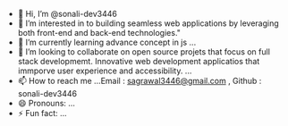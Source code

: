 - 👋 Hi, I’m @sonali-dev3446
- 👀 I’m interested in to building seamless web applications by leveraging both front-end and back-end technologies."
- 🌱 I’m currently learning advance concept in js ...
- 💞️ I’m looking to collaborate on open source projets that focus on full stack developmemt.  Innovative web development applicatios that immporve user experience and accessibility. ...
- 📫 How to reach me ...Email : sagrawal3446@gmail.com , Github : sonali-dev3446
- 😄 Pronouns: ...
- ⚡ Fun fact: ...

<!---
sonali-dev3446/sonali-dev3446 is a ✨ special ✨ repository because its `README.md` (this file) appears on your GitHub profile.
You can click the Preview link to take a look at your changes.
--->
